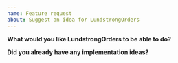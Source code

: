```yaml
---
name: Feature request
about: Suggest an idea for LundstrongOrders
---
```


**What would you like LundstrongOrders to be able to do?**

<!-- Tell us what requirements you need solving, and be sure to mention too if this is part of any "bigger" problem you're trying to solve. -->

**Did you already have any implementation ideas?**

<!-- In case you've already dug into existing options or source code and have ideas, mention them here. Try to keep implementation ideas separate from *requirements* above -->

<!-- Please also mention here in case this is a feature you'd be interested in writing yourself, so you can be assigned it. -->